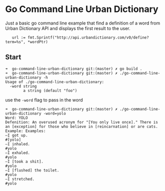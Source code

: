 # Go Command Line Urban Dictionary
Just a basic go command line example that find a definition of a word from Urban Dictionary API and displays the first result to the user.

`	url := fmt.Sprintf("http://api.urbandictionary.com/v0/define?term=%s", *wordPtr)`

## Start
```
➜  go-command-line-urban-dictionary git:(master) ✗ go build .
➜  go-command-line-urban-dictionary git:(master) ✗ ./go-command-line-urban-dictionary -h
Usage of ./go-command-line-urban-dictionary:
  -word string
        a string (default "foo")
```
use the `-word` flag to pass in the word
```
➜  go-command-line-urban-dictionary git:(master) ✗ ./go-command-line-urban-dictionary -word=yolo
Word: YOLO
Defenition: An overused acronym for "[You only live once]." There is an [exception] for those who believe in [reincarnation] or are cats.
Example: Examples:
—I got up.
#[yolo]
—I inhaled.
#yolo
—I exhaled.
#yolo
—I [took a shit].
#yolo
—I [flushed] the toilet.
#yolo
—I stretched.
#yolo
```

